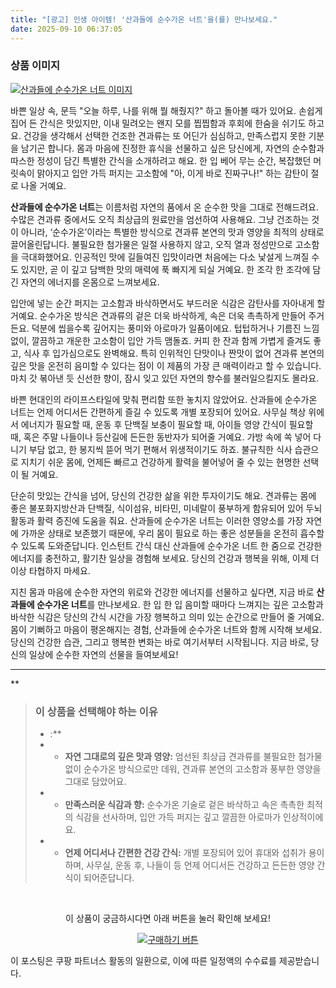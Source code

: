 ```yaml
---
title: "[광고] 인생 아이템! '산과들에 순수가온 너트'을(를) 만나보세요."
date: 2025-09-10 06:37:05
---
```

### 상품 이미지
[![산과들에 순수가온 너트 이미지](https://ads-partners.coupang.com/image1/An16op95dsK3H3DzAkQioz1J0zCmY-SlGRvN5-6x2GOs9mnG2NWBwQ0w0Lf_1ZQVgKr-RYeIN45xj7t8427IqNAkzlCNOc3sYLc4p5q7xxyz6JfSbd1222Rsas0q_mvcoz9a-DeKl4z8JlMRsiuLYIMYWkBoGPg8DtlwiGFxsYe42xBzlju9S9OQH9zsgM7KwHrq1UaVn06CFsp6-Jq_jOK2j6P2J5puRGyQL6Ukg2NeL7wI93W0Y_gLFYk5UdcA1_o_4pjRK5P-Cw7yD2Y5eMC6eGOGyGCUIekAQ1-c3JfaDUUVShaBBlHLkqkc1A==)](https://link.coupang.com/re/AFFSDP?lptag=AF8916626&pageKey=1355894135&itemId=346962201&vendorItemId=91327973539&traceid=V0-153-85e239821a7edc5c&requestid=20250910153644862067033368&token=31850C%7CGM)

바쁜 일상 속, 문득 "오늘 하루, 나를 위해 뭘 해줬지?" 하고 돌아볼 때가 있어요. 손쉽게 집어 든 간식은 맛있지만, 이내 밀려오는 왠지 모를 찝찝함과 후회에 한숨을 쉬기도 하고요. 건강을 생각해서 선택한 건조한 견과류는 또 어딘가 심심하고, 만족스럽지 못한 기분을 남기곤 합니다. 몸과 마음에 진정한 휴식을 선물하고 싶은 당신에게, 자연의 순수함과 따스한 정성이 담긴 특별한 간식을 소개하려고 해요. 한 입 베어 무는 순간, 복잡했던 머릿속이 맑아지고 입안 가득 퍼지는 고소함에 "아, 이게 바로 진짜구나!" 하는 감탄이 절로 나올 거예요.

**산과들에 순수가온 너트**는 이름처럼 자연의 품에서 온 순수한 맛을 그대로 전해드려요. 수많은 견과류 중에서도 오직 최상급의 원료만을 엄선하여 사용해요. 그냥 건조하는 것이 아니라, ‘순수가온’이라는 특별한 방식으로 견과류 본연의 맛과 영양을 최적의 상태로 끌어올린답니다. 불필요한 첨가물은 일절 사용하지 않고, 오직 열과 정성만으로 고소함을 극대화했어요. 인공적인 맛에 길들여진 입맛이라면 처음에는 다소 낯설게 느껴질 수도 있지만, 곧 이 깊고 담백한 맛의 매력에 푹 빠지게 되실 거예요. 한 조각 한 조각에 담긴 자연의 에너지를 온몸으로 느껴보세요.

입안에 넣는 순간 퍼지는 고소함과 바삭하면서도 부드러운 식감은 감탄사를 자아내게 할 거예요. 순수가온 방식은 견과류의 겉은 더욱 바삭하게, 속은 더욱 촉촉하게 만들어 주거든요. 덕분에 씹을수록 깊어지는 풍미와 아로마가 일품이에요. 텁텁하거나 기름진 느낌 없이, 깔끔하고 개운한 고소함이 입안 가득 맴돌죠. 커피 한 잔과 함께 가볍게 즐겨도 좋고, 식사 후 입가심으로도 완벽해요. 특히 인위적인 단맛이나 짠맛이 없어 견과류 본연의 깊은 맛을 온전히 음미할 수 있다는 점이 이 제품의 가장 큰 매력이라고 할 수 있습니다. 마치 갓 볶아낸 듯 신선한 향이, 잠시 잊고 있던 자연의 향수를 불러일으킬지도 몰라요.

바쁜 현대인의 라이프스타일에 맞춰 편리함 또한 놓치지 않았어요. 산과들에 순수가온 너트는 언제 어디서든 간편하게 즐길 수 있도록 개별 포장되어 있어요. 사무실 책상 위에서 에너지가 필요할 때, 운동 후 단백질 보충이 필요할 때, 아이들 영양 간식이 필요할 때, 혹은 주말 나들이나 등산길에 든든한 동반자가 되어줄 거예요. 가방 속에 쏙 넣어 다니기 부담 없고, 한 봉지씩 뜯어 먹기 편해서 위생적이기도 하죠. 불규칙한 식사 습관으로 지치기 쉬운 몸에, 언제든 빠르고 건강하게 활력을 불어넣어 줄 수 있는 현명한 선택이 될 거예요.

단순히 맛있는 간식을 넘어, 당신의 건강한 삶을 위한 투자이기도 해요. 견과류는 몸에 좋은 불포화지방산과 단백질, 식이섬유, 비타민, 미네랄이 풍부하게 함유되어 있어 두뇌 활동과 활력 증진에 도움을 줘요. 산과들에 순수가온 너트는 이러한 영양소를 가장 자연에 가까운 상태로 보존했기 때문에, 우리 몸이 필요로 하는 좋은 성분들을 온전히 흡수할 수 있도록 도와준답니다. 인스턴트 간식 대신 산과들에 순수가온 너트 한 줌으로 건강한 에너지를 충전하고, 활기찬 일상을 경험해 보세요. 당신의 건강과 행복을 위해, 이제 더 이상 타협하지 마세요.

지친 몸과 마음에 순수한 자연의 위로와 건강한 에너지를 선물하고 싶다면, 지금 바로 **산과들에 순수가온 너트**를 만나보세요. 한 입 한 입 음미할 때마다 느껴지는 깊은 고소함과 바삭한 식감은 당신의 간식 시간을 가장 행복하고 의미 있는 순간으로 만들어 줄 거예요. 몸이 기뻐하고 마음이 평온해지는 경험, 산과들에 순수가온 너트와 함께 시작해 보세요. 당신의 건강한 습관, 그리고 행복한 변화는 바로 여기서부터 시작됩니다. 지금 바로, 당신의 일상에 순수한 자연의 선물을 들여보세요!

---

**


> ### 이 상품을 선택해야 하는 이유
> - :**
> - *   **자연 그대로의 깊은 맛과 영양:** 엄선된 최상급 견과류를 불필요한 첨가물 없이 순수가온 방식으로만 데워, 견과류 본연의 고소함과 풍부한 영양을 그대로 담았어요.
> - *   **만족스러운 식감과 향:** 순수가온 기술로 겉은 바삭하고 속은 촉촉한 최적의 식감을 선사하며, 입안 가득 퍼지는 깊고 깔끔한 아로마가 인상적이에요.
> - *   **언제 어디서나 간편한 건강 간식:** 개별 포장되어 있어 휴대와 섭취가 용이하며, 사무실, 운동 후, 나들이 등 언제 어디서든 건강하고 든든한 영양 간식이 되어준답니다.


<br>

<div align="center">
  <p>이 상품이 궁금하시다면 아래 버튼을 눌러 확인해 보세요!</p>
  <a href="https://link.coupang.com/re/AFFSDP?lptag=AF8916626&pageKey=1355894135&itemId=346962201&vendorItemId=91327973539&traceid=V0-153-85e239821a7edc5c&requestid=20250910153644862067033368&token=31850C%7CGM" target="_blank">
    <img src="https://img.shields.io/badge/지금 바로 구매하기-FF5722?style=for-the-badge&logo=coupa&logoColor=white" alt="구매하기 버튼">
  </a>
</div>

이 포스팅은 쿠팡 파트너스 활동의 일환으로, 이에 따른 일정액의 수수료를 제공받습니다.
